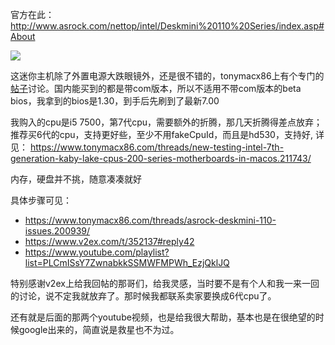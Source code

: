 官方在此：http://www.asrock.com/nettop/intel/Deskmini%20110%20Series/index.asp#About

![](http://i.imgur.com/bu8d2Xs.jpg)

这迷你主机除了外置电源大跌眼镜外，还是很不错的，tonymacx86上有个专门的[帖子](https://www.tonymacx86.com/threads/asrock-deskmini-110-issues.200939/)讨论。国内能买到的都是带com版本，所以不适用不带com版本的beta bios，我拿到的bios是1.30，到手后先刷到了最新7.00

我购入的cpu是i5 7500，第7代cpu，需要额外的折腾，那几天折腾得差点放弃；推荐买6代的cpu，支持更好些，至少不用fakeCpuId，而且是hd530，支持好, 详见： https://www.tonymacx86.com/threads/new-testing-intel-7th-generation-kaby-lake-cpus-200-series-motherboards-in-macos.211743/

内存，硬盘并不挑，随意凑凑就好

具体步骤可见：

* https://www.tonymacx86.com/threads/asrock-deskmini-110-issues.200939/
* https://www.v2ex.com/t/352137#reply42
* https://www.youtube.com/playlist?list=PLCmISsY7ZwnabkkSSMWFMPWh_EzjQklJQ


特别感谢v2ex上给我回帖的那哥们，给我灵感，当时要不是有个人和我一来一回的讨论，说不定我就放弃了。那时候我都联系卖家要换成6代cpu了。

还有就是后面的那两个youtube视频，也是给我很大帮助，基本也是在很绝望的时候google出来的，简直说是救星也不为过。
